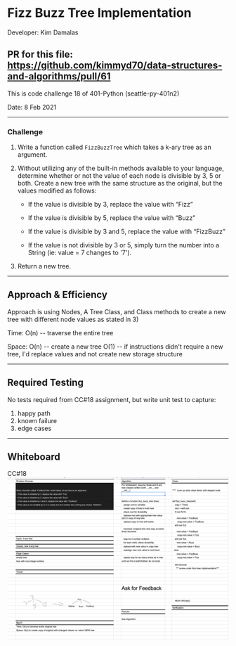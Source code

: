# Fizz Buzz Tree Implementation

Developer: Kim Damalas

## PR for this file: https://github.com/kimmyd70/data-structures-and-algorithms/pull/61

This is code challenge 18 of 401-Python (seattle-py-401n2)

Date: 8 Feb 2021

____________________
### Challenge 

1. Write a function called `FizzBuzzTree` which takes a k-ary tree as an argument.

2. Without utilizing any of the built-in methods available to your language, determine whether or not the value of each node is divisible by 3, 5 or both. Create a new tree with the same structure as the original, but the values modified as follows:

    - If the value is divisible by 3, replace the value with “Fizz”

    - If the value is divisible by 5, replace the value with “Buzz”

    - If the value is divisible by 3 and 5, replace the value with “FizzBuzz”

    - If the value is not divisible by 3 or 5, simply turn the number into a String (ie: value = 7 changes to '7').

3. Return a new tree.
____________

## Approach & Efficiency

Approach is using Nodes, A Tree Class, and Class methods to create a new tree with different node values as stated in 3)


Time:   O(n) -- traverse the entire tree 
        

Space:  O(n) -- create a new tree
        O(1) -- if instructions didn't require a new tree, I'd replace values and not create new storage structure

_____________
## Required Testing

No tests required from CC#18 assignment, but write unit test to capture:
1. happy path
2. known failure
3. edge cases 
_________________

## Whiteboard

CC#18
![Fizz-Buzz-Tree-Whiteboard](./assets/fizz-buzz-tree-whiteboard.png)
